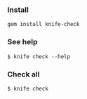 ### Install
```
gem install knife-check
```
### See help
```
$ knife check --help
```
### Check all
```
$ knife check
```
